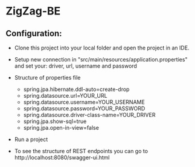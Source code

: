 # ZigZag-BE

## **Configuration:**

- Сlone this project into your local folder and open the project in an IDE.
- Setup new connection in "src/main/resources/application.properties" and set your: driver, url, username and password
- Structure of properties file
  - spring.jpa.hibernate.ddl-auto=create-drop
  - spring.datasource.url=YOUR_URL
  - spring.datasource.username=YOUR_USERNAME
  - spring.datasource.password=YOUR_PASSWORD
  - spring.datasource.driver-class-name=YOUR_DRIVER
  - spring.jpa.show-sql=true
  - spring.jpa.open-in-view=false

- Run a project
- To see the structure of REST endpoints you can go to http://localhost:8080/swagger-ui.html
